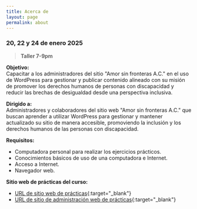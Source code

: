 ```yaml
---
title: Acerca de
layout: page
permalink: about
---
```


### 20, 22 y 24 de enero 2025

> **Taller 7-9pm**

**Objetivo:**  
Capacitar a los administradores del sitio "Amor sin fronteras A.C." en el uso de WordPress para gestionar y publicar contenido alineado con su misión de promover los derechos humanos de personas con discapacidad y reducir las brechas de desigualdad desde una perspectiva inclusiva.

**Dirigido a:**  
Administradores y colaboradores del sitio web "Amor sin fronteras A.C." que buscan aprender a utilizar WordPress para gestionar y mantener actualizado su sitio de manera accesible, promoviendo la inclusión y los derechos humanos de las personas con discapacidad.

**Requisitos:**  
- Computadora personal para realizar los ejercicios prácticos.
- Conocimientos básicos de uso de una computadora e Internet.
- Acceso a Internet.
- Navegador web.

**Sitio web de prácticas del curso:**
- [URL de sitio web de prácticas](https://cursos.mexicocentral.cloudapp.azure.com/curso/){:target="_blank"}
- [URL de sitio de administración web de prácticas](https://cursos.mexicocentral.cloudapp.azure.com/curso/wp-admin){:target="_blank"}
